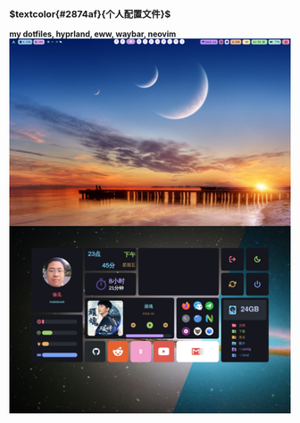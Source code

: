 ### \$textcolor{#2874af}{个人配置文件}$

**my dotfiles, hyprland, eww, waybar, neovim**
<img align="center" src="previews/screenshot_2024-02-03_16:50:43.png">
<img align="center" src="previews/screenshot_2024-02-02_23:45:26.png">
